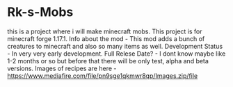 # Rk-s-Mobs
this is a project where i will make minecraft mobs.
This project is for minecraft forge 1.17.1.
Info about the mod -
This mod adds a bunch of creatures to minecraft and also so many items as well.
Development Status - In very very early development.
Full Relese Date? - I dont know maybe like 1-2 months or so but before that there will be only test, alpha and beta versions.
Images of recipes are here - https://www.mediafire.com/file/pn9sge1qkmwr8qp/Images.zip/file
